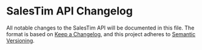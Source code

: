 # SalesTim API Changelog

All notable changes to the SalesTim API will be documented in this file. The format is based on [Keep a Changelog](https://keepachangelog.com), and this project adheres to [Semantic Versioning](https://semver.org).

